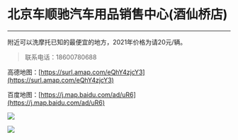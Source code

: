 # 北京车顺驰汽车用品销售中心(酒仙桥店)
---

附近可以洗摩托已知的最便宜的地方，2021年价格为请20元/辆。

> 联系电话：18600780688

高德地图：[https://surl.amap.com/eQhY4zjcY3](https://surl.amap.com/eQhY4zjcY3)

百度地图：[https://j.map.baidu.com/ad/uR6](https://j.map.baidu.com/ad/uR6)

![](https://gitee.com/zhou/MoYouClubPic/raw/master/20210401162220.jpeg)

![](https://gitee.com/zhou/MoYouClubPic/raw/master/20210401162229.png)
